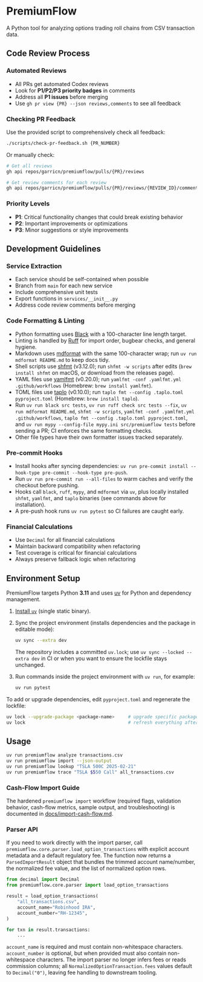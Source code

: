 # PremiumFlow

A Python tool for analyzing options trading roll chains from CSV transaction data.

## Code Review Process

### Automated Reviews

- All PRs get automated Codex reviews
- Look for **P1/P2/P3 priority badges** in comments
- Address all **P1 issues** before merging
- Use `gh pr view {PR} --json reviews,comments` to see all feedback

### Checking PR Feedback

Use the provided script to comprehensively check all feedback:

```bash
./scripts/check-pr-feedback.sh {PR_NUMBER}
```

Or manually check:

```bash
# Get all reviews
gh api repos/garricn/premiumflow/pulls/{PR}/reviews

# Get review comments for each review
gh api repos/garricn/premiumflow/pulls/{PR}/reviews/{REVIEW_ID}/comments
```

### Priority Levels

- **P1**: Critical functionality changes that could break existing behavior
- **P2**: Important improvements or optimizations
- **P3**: Minor suggestions or style improvements

## Development Guidelines

### Service Extraction

- Each service should be self-contained when possible
- Branch from `main` for each new service
- Include comprehensive unit tests
- Export functions in `services/__init__.py`
- Address code review comments before merging

### Code Formatting & Linting

- Python formatting uses [Black](https://black.readthedocs.io/) with a 100-character line length target.
- Linting is handled by [Ruff](https://docs.astral.sh/ruff/) for import order, bugbear checks, and general hygiene.
- Markdown uses [mdformat](https://mdformat.readthedocs.io/) with the same 100-character wrap; run `uv run mdformat README.md` to keep docs tidy.
- Shell scripts use [shfmt](https://github.com/mvdan/sh) (v3.12.0); run `shfmt -w scripts` after edits (`brew install shfmt` on macOS, or download from the releases page).
- YAML files use [yamlfmt](https://github.com/google/yamlfmt) (v0.20.0); run `yamlfmt -conf .yamlfmt.yml .github/workflows` (Homebrew: `brew install yamlfmt`).
- TOML files use [taplo](https://taplo.tamasfe.dev/) (v0.10.0); run `taplo fmt --config .taplo.toml pyproject.toml` (Homebrew: `brew install taplo`).
- Run `uv run black src tests`, `uv run ruff check src tests --fix`, `uv run mdformat README.md`, `shfmt -w scripts`, `yamlfmt -conf .yamlfmt.yml .github/workflows`, `taplo fmt --config .taplo.toml pyproject.toml`, and `uv run mypy --config-file mypy.ini src/premiumflow tests` before sending a PR; CI enforces the same formatting checks.
- Other file types have their own formatter issues tracked separately.

### Pre-commit Hooks

- Install hooks after syncing dependencies: `uv run pre-commit install --hook-type pre-commit --hook-type pre-push`.
- Run `uv run pre-commit run --all-files` to warm caches and verify the checkout before pushing.
- Hooks call `black`, `ruff`, `mypy`, and `mdformat` via `uv`, plus locally installed `shfmt`, `yamlfmt`, and `taplo` binaries (see commands above for installation).
- A pre-push hook runs `uv run pytest` so CI failures are caught early.

### Financial Calculations

- Use `Decimal` for all financial calculations
- Maintain backward compatibility when refactoring
- Test coverage is critical for financial calculations
- Always preserve fallback logic when refactoring

## Environment Setup

PremiumFlow targets Python **3.11** and uses [uv](https://github.com/astral-sh/uv) for Python and dependency management.

1. [Install `uv`](https://github.com/astral-sh/uv?tab=readme-ov-file#installation) (single static binary).

1. Sync the project environment (installs dependencies and the package in editable mode):

   ```bash
   uv sync --extra dev
   ```

   The repository includes a committed `uv.lock`; use `uv sync --locked --extra dev` in CI or when you want to ensure the lockfile stays unchanged.

1. Run commands inside the project environment with `uv run`, for example:

   ```bash
   uv run pytest
   ```

To add or upgrade dependencies, edit `pyproject.toml` and regenerate the lockfile:

```bash
uv lock --upgrade-package <package-name>     # upgrade specific packages
uv lock                                      # refresh everything after edits
```

## Usage

```bash
uv run premiumflow analyze transactions.csv
uv run premiumflow import --json-output
uv run premiumflow lookup "TSLA 500C 2025-02-21"
uv run premiumflow trace "TSLA $550 Call" all_transactions.csv
```

### Cash-Flow Import Guide

The hardened `premiumflow import` workflow (required flags, validation behavior, cash-flow metrics, sample
output, and troubleshooting) is documented in [docs/import-cash-flow.md](docs/import-cash-flow.md).

### Parser API

If you need to work directly with the import parser, call `premiumflow.core.parser.load_option_transactions`
with explicit account metadata and a default regulatory fee. The function now returns a
`ParsedImportResult` object that bundles the trimmed account name/number, the normalized fee value,
and the list of normalized option rows.

```python
from decimal import Decimal
from premiumflow.core.parser import load_option_transactions

result = load_option_transactions(
    "all_transactions.csv",
    account_name="Robinhood IRA",
    account_number="RH-12345",
)

for txn in result.transactions:
    ...
```

`account_name` is required and must contain non-whitespace characters. `account_number` is optional, but
when provided must also contain non-whitespace characters. The import parser no longer infers fees or
reads commission columns; all `NormalizedOptionTransaction.fees` values default to `Decimal("0")`, leaving
fee handling to downstream tooling.
